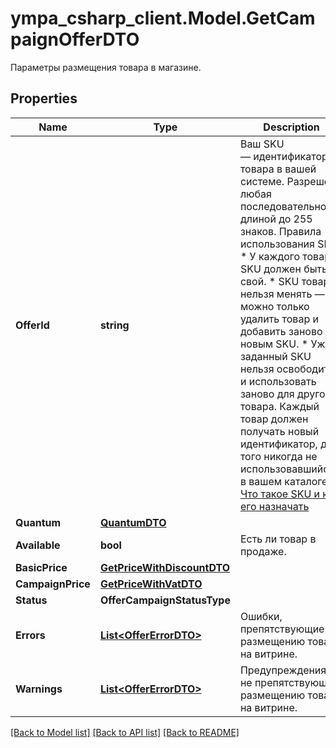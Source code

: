 # ympa_csharp_client.Model.GetCampaignOfferDTO
Параметры размещения товара в магазине.

## Properties

Name | Type | Description | Notes
------------ | ------------- | ------------- | -------------
**OfferId** | **string** | Ваш SKU — идентификатор товара в вашей системе.  Разрешена любая последовательность длиной до 255 знаков.  Правила использования SKU:  * У каждого товара SKU должен быть свой.  * SKU товара нельзя менять — можно только удалить товар и добавить заново с новым SKU.  * Уже заданный SKU нельзя освободить и использовать заново для другого товара. Каждый товар должен получать новый идентификатор, до того никогда не использовавшийся в вашем каталоге.  [Что такое SKU и как его назначать](https://yandex.ru/support/marketplace/assortment/add/index.html#fields)  | 
**Quantum** | [**QuantumDTO**](QuantumDTO.md) |  | [optional] 
**Available** | **bool** | Есть ли товар в продаже.  | [optional] 
**BasicPrice** | [**GetPriceWithDiscountDTO**](GetPriceWithDiscountDTO.md) |  | [optional] 
**CampaignPrice** | [**GetPriceWithVatDTO**](GetPriceWithVatDTO.md) |  | [optional] 
**Status** | **OfferCampaignStatusType** |  | [optional] 
**Errors** | [**List&lt;OfferErrorDTO&gt;**](OfferErrorDTO.md) | Ошибки, препятствующие размещению товара на витрине.  | [optional] 
**Warnings** | [**List&lt;OfferErrorDTO&gt;**](OfferErrorDTO.md) | Предупреждения, не препятствующие размещению товара на витрине.  | [optional] 

[[Back to Model list]](../README.md#documentation-for-models) [[Back to API list]](../README.md#documentation-for-api-endpoints) [[Back to README]](../README.md)

